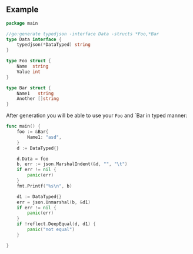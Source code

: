 ## Example
```go 
package main

//go:generate typedjson -interface Data -structs *Foo,*Bar
type Data interface {
	typedjson(*DataTyped) string
}

type Foo struct {
	Name  string
	Value int
}

type Bar struct {
	Name1   string
	Another []string
}
```

After generation you will be able to use your `Foo` and `Bar in typed manner:

```go 
func main() {
	foo := &Bar{
		Name1: "asd",
	}
	d := DataTyped{}

	d.Data = foo
	b, err := json.MarshalIndent(&d, "", "\t")
	if err != nil {
		panic(err)
	}
	fmt.Printf("%s\n", b)

	d1 := DataTyped{}
	err = json.Unmarshal(b, &d1)
	if err != nil {
		panic(err)
	}
	if !reflect.DeepEqual(d, d1) {
		panic("not equal")
	}

}
```
